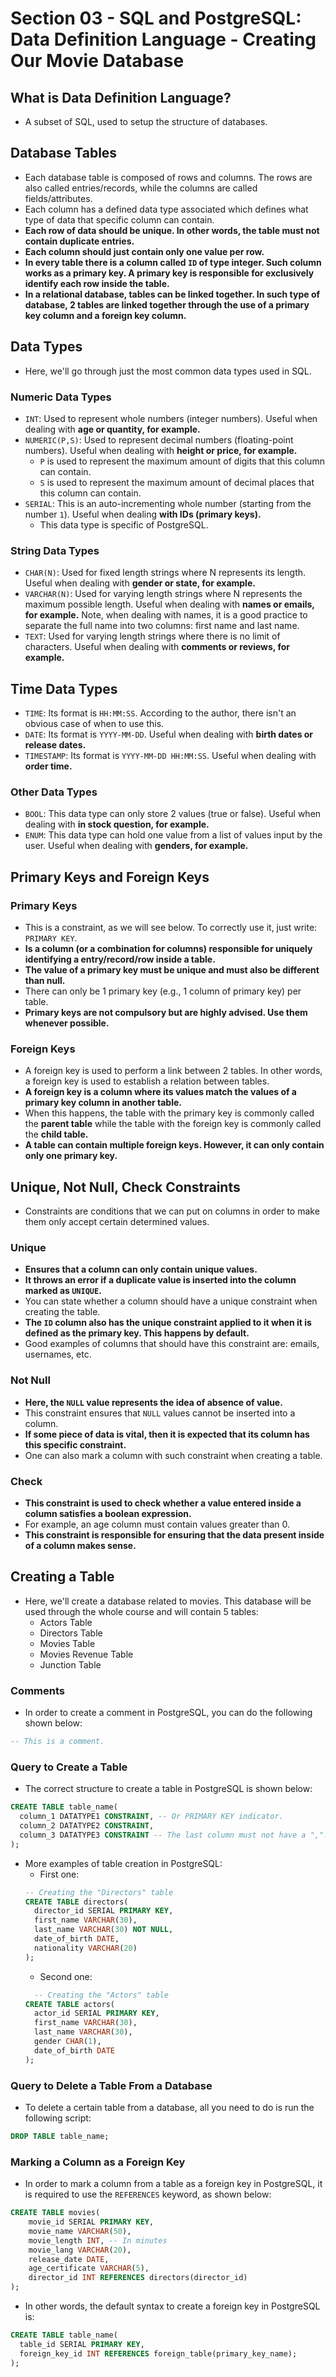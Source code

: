 # Section 03 - SQL and PostgreSQL: Data Definition Language - Creating Our Movie Database

## What is Data Definition Language?
* A subset of SQL, used to setup the structure of databases.

## Database Tables
* Each database table is composed of rows and columns. The rows are also called entries/records, while the columns are called fields/attributes.
* Each column has a defined data type associated which defines what type of data that specific column can contain.
* __Each row of data should be unique. In other words, the table must not contain duplicate entries.__
* __Each column should just contain only one value per row.__
* __In every table there is a column called ```ID``` of type integer. Such column works as a primary key. A primary key is responsible for exclusively identify each row inside the table.__
* __In a relational database, tables can be linked together. In such type of database, 2 tables are linked together through the use of a primary key column and a foreign key column.__

## Data Types
* Here, we'll go through just the most common data types used in SQL.

### Numeric Data Types
* ```INT```: Used to represent whole numbers (integer numbers). Useful when dealing with __age or quantity, for example.__
* ```NUMERIC(P,S)```: Used to represent decimal numbers (floating-point numbers). Useful when dealing with __height or price, for example.__
  * ```P``` is used to represent the maximum amount of digits that this column can contain.
  * ```S``` is used to represent the maximum amount of decimal places that this column can contain.
* ```SERIAL```: This is an auto-incrementing whole number (starting from the number ```1```). Useful when dealing __with IDs (primary keys).__
  * This data type is specific of PostgreSQL.

### String Data Types
* ```CHAR(N)```: Used for fixed length strings where N represents its length. Useful when dealing with __gender or state, for example.__
* ```VARCHAR(N)```: Used for varying length strings where N represents the maximum possible length. Useful when dealing with __names or emails, for example.__ Note, when dealing with names, it is a good practice to separate the full name into two columns: first name and last name.
* ```TEXT```: Used for varying length strings where there is no limit of characters. Useful when dealing with __comments or reviews, for example.__

## Time Data Types
* ```TIME```: Its format is ```HH:MM:SS```. According to the author, there isn't an obvious case of when to use this.
* ```DATE```: Its format is ```YYYY-MM-DD```. Useful when dealing with __birth dates or release dates.__
* ```TIMESTAMP```: Its format is ```YYYY-MM-DD HH:MM:SS```. Useful when dealing with __order time.__

### Other Data Types
* ```BOOL```: This data type can only store 2 values (true or false). Useful when dealing with __in stock question, for example.__
* ```ENUM```: This data type can hold one value from a list of values input by the user. Useful when dealing with __genders, for example.__

## Primary Keys and Foreign Keys

### Primary Keys
* This is a constraint, as we will see below. To correctly use it, just write: ```PRIMARY KEY```.
* __Is a column (or a combination for columns) responsible for uniquely identifying a entry/record/row inside a table.__
* __The value of a primary key must be unique and must also be different than null.__
* There can only be 1 primary key (e.g., 1 column of primary key) per table.
* __Primary keys are not compulsory but are highly advised. Use them whenever possible.__

### Foreign Keys
* A foreign key is used to perform a link between 2 tables. In other words, a foreign key is used to establish a relation between tables.
* __A foreign key is a column where its values match the values of a primary key column in another table.__
* When this happens, the table with the primary key is commonly called the __parent table__ while the table with the foreign key is commonly called the __child table.__
* __A table can contain multiple foreign keys. However, it can only contain only one primary key.__

## Unique, Not Null, Check Constraints
* Constraints are conditions that we can put on columns in order to make them only accept certain determined values.

### Unique
* __Ensures that a column can only contain unique values.__
* __It throws an error if a duplicate value is inserted into the column marked as ```UNIQUE```.__
* You can state whether a column should have a unique constraint when creating the table.
* __The ```ID``` column also has the unique constraint applied to it when it is defined as the primary key. This happens by default.__
* Good examples of columns that should have this constraint are: emails, usernames, etc.

### Not Null
* __Here, the ```NULL``` value represents the idea of absence of value.__
* This constraint ensures that ```NULL``` values cannot be inserted into a column.
* __If some piece of data is vital, then it is expected that its column has this specific constraint.__
* One can also mark a column with such constraint when creating a table.

### Check
* __This constraint is used to check whether a value entered inside a column satisfies a boolean expression.__
* For example, an age column must contain values greater than 0.
* __This constraint is responsible for ensuring that the data present inside of a column makes sense.__

## Creating a Table
* Here, we'll create a database related to movies. This database will be used through the whole course and will contain 5 tables:
  * Actors Table
  * Directors Table
  * Movies Table
  * Movies Revenue Table
  * Junction Table

### Comments
* In order to create a comment in PostgreSQL, you can do the following shown below:
```SQL
-- This is a comment.
```

### Query to Create a Table
* The correct structure to create a table in PostgreSQL is shown below:
```SQL
CREATE TABLE table_name(
  column_1 DATATYPE1 CONSTRAINT, -- Or PRIMARY KEY indicator.
  column_2 DATATYPE2 CONSTRAINT,
  column_3 DATATYPE3 CONSTRAINT -- The last column must not have a ",".
);
```
* More examples of table creation in PostgreSQL:
  * First one:
  ```SQL
  -- Creating the "Directors" table
  CREATE TABLE directors(
    director_id SERIAL PRIMARY KEY,
    first_name VARCHAR(30),
    last_name VARCHAR(30) NOT NULL,
    date_of_birth DATE,
    nationality VARCHAR(20)
  );
  ```
  * Second one:
  ```SQL
    -- Creating the "Actors" table
  CREATE TABLE actors(
    actor_id SERIAL PRIMARY KEY,
    first_name VARCHAR(30),
    last_name VARCHAR(30),
    gender CHAR(1),
    date_of_birth DATE
  );
  ```

### Query to Delete a Table From a Database
* To delete a certain table from a database, all you need to do is run the following script:
```SQL
DROP TABLE table_name;
```

### Marking a Column as a Foreign Key
* In order to mark a column from a table as a foreign key in PostgreSQL, it is required to use the ```REFERENCES``` keyword, as shown below:
```SQL
CREATE TABLE movies(
	movie_id SERIAL PRIMARY KEY,
	movie_name VARCHAR(50),
	movie_length INT, -- In minutes
	movie_lang VARCHAR(20),
	release_date DATE,
	age_certificate VARCHAR(5),
	director_id INT REFERENCES directors(director_id)
);
```
* In other words, the default syntax to create a foreign key in PostgreSQL is:
```SQL
CREATE TABLE table_name(
  table_id SERIAL PRIMARY KEY,
  foreign_key_id INT REFERENCES foreign_table(primary_key_name);
);
```